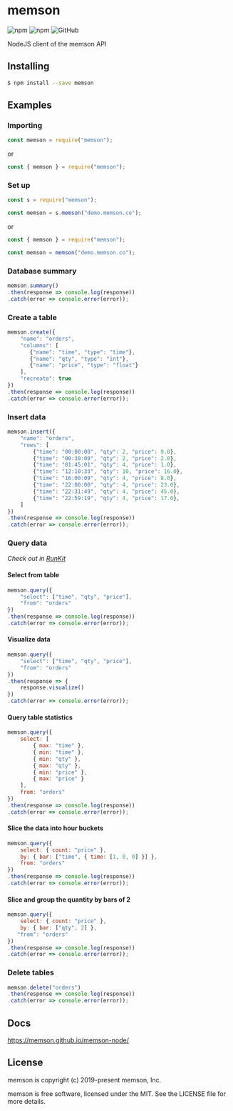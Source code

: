 # memson

![npm](https://img.shields.io/npm/v/memson) ![npm](https://img.shields.io/npm/dt/memson) ![GitHub](https://img.shields.io/github/license/memson/memson-node)

NodeJS client of the memson API

Installing
---
```bash
$ npm install --save memson
```

Examples
---

### Importing

```js
const memson = require("memson");
```
or
```js
const { memson } = require("memson");
```

### Set up
```js
const s = require("memson");

const memson = s.memson("demo.memson.co");
```
or
```js
const { memson } = require("memson");

const memson = memson("demo.memson.co");
```

### Database summary

```js
memson.summary()
.then(response => console.log(response))
.catch(error => console.error(error));
```

### Create a table

```js
memson.create({
    "name": "orders",
    "columns": [
       {"name": "time", "type": "time"},
       {"name": "qty", "type": "int"},
       {"name": "price", "type": "float"}
    ],
    "recreate": true
})
.then(response => console.log(response))
.catch(error => console.error(error));
```

### Insert data

```js
memson.insert({
    "name": "orders", 
    "rows": [
        {"time": "00:00:00", "qty": 2, "price": 9.0},
        {"time": "00:30:09", "qty": 2, "price": 2.0},
        {"time": "01:45:01", "qty": 4, "price": 1.0},
        {"time": "12:10:33", "qty": 10, "price": 16.0},
        {"time": "16:00:09", "qty": 4, "price": 8.0},
        {"time": "22:00:00", "qty": 4, "price": 23.0},
        {"time": "22:31:49", "qty": 4, "price": 45.0},
        {"time": "22:59:19", "qty": 4, "price": 17.0},
    ]
})
.then(response => console.log(response))
.catch(error => console.error(error));
```

### Query data
*Check out in [RunKit](https://runkit.com/memson/5d7c162cea9933001c32a424)*

#### Select from table

```js
memson.query({
    "select": ["time", "qty", "price"],
    "from": "orders"
})
.then(response => console.log(response))
.catch(error => console.error(error));
```

#### Visualize data

```js
memson.query({
    "select": ["time", "qty", "price"],
    "from": "orders"
})
.then(response => {
    response.visualize()
})
.catch(error => console.error(error));
```

#### Query table statistics

```js
memson.query({
    select: [
        { max: "time" },
        { min: "time" },
        { min: "qty" },
        { max: "qty" },
        { min: "price" },
        { max: "price" }
    ],
    from: "orders"
})
.then(response => console.log(response))
.catch(error => console.error(error));
```

#### Slice the data into hour buckets

```js
memson.query({
    select: { count: "price" },
    by: { bar: ["time", { time: [1, 0, 0] }] },
    from: "orders"
})
.then(response => console.log(response))
.catch(error => console.error(error));
```

#### Slice and group the quantity by bars of 2

```js
memson.query({
    select: { count: "price" },
    by: { bar: ["qty", 2] },
   "from": "orders"
})
.then(response => console.log(response))
.catch(error => console.error(error));
```

### Delete tables

```js
memson.delete("orders")
.then(response => console.log(response))
.catch(error => console.error(error));
```

Docs
---

https://memson.github.io/memson-node/

License
---

memson is copyright (c) 2019-present memson, Inc.

memson is free software, licensed under the MIT. See the LICENSE file for more details.
